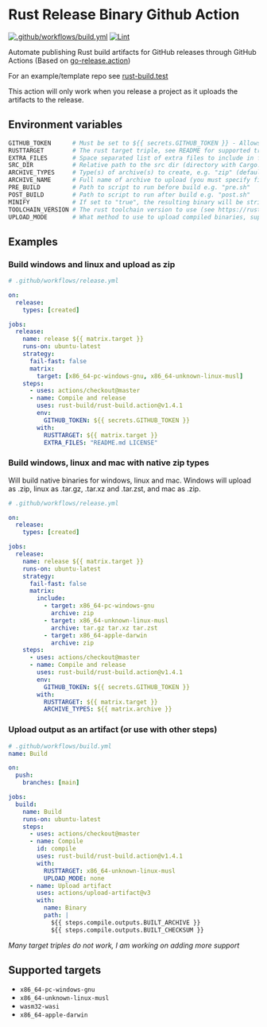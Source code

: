 # Rust Release Binary Github Action

[![.github/workflows/build.yml](https://github.com/rust-build/rust-build.test/actions/workflows/build.yml/badge.svg)](https://github.com/rust-build/rust-build.test/actions/workflows/build.yml)
[![Lint](https://github.com/rust-build/rust-build.action/actions/workflows/linter.yml/badge.svg)](https://github.com/rust-build/rust-build.action/actions/workflows/linter.yml)

Automate publishing Rust build artifacts for GitHub releases through GitHub Actions (Based on [go-release.action](https://github.com/ngs/go-release.action))

For an example/template repo see [rust-build.test](https://github.com/rust-build/rust-build.test)

This action will only work when you release a project as it uploads the artifacts to the release.

## Environment variables
```bash
GITHUB_TOKEN      # Must be set to ${{ secrets.GITHUB_TOKEN }} - Allows uploading of artifacts to release
RUSTTARGET        # The rust target triple, see README for supported triples
EXTRA_FILES       # Space separated list of extra files to include in final output
SRC_DIR           # Relative path to the src dir (directory with Cargo.toml in) from root of project
ARCHIVE_TYPES     # Type(s) of archive(s) to create, e.g. "zip" (default) or "zip tar.gz"; supports: (zip, tar.[gz|bz2|xz|zst])
ARCHIVE_NAME      # Full name of archive to upload (you must specify file extension and change this if building multiple targets)
PRE_BUILD         # Path to script to run before build e.g. "pre.sh"
POST_BUILD        # Path to script to run after build e.g. "post.sh"
MINIFY            # If set to "true", the resulting binary will be stripped and compressed by UPX. ("false" by default)
TOOLCHAIN_VERSION # The rust toolchain version to use (see https://rust-lang.github.io/rustup/concepts/toolchains.html#toolchain-specification)
UPLOAD_MODE       # What method to use to upload compiled binaries, supported values: (release, none), default: release
```

## Examples

### Build windows and linux and upload as zip
```yml
# .github/workflows/release.yml

on:
  release:
    types: [created]

jobs:
  release:
    name: release ${{ matrix.target }}
    runs-on: ubuntu-latest
    strategy:
      fail-fast: false
      matrix:
        target: [x86_64-pc-windows-gnu, x86_64-unknown-linux-musl]
    steps:
      - uses: actions/checkout@master
      - name: Compile and release
        uses: rust-build/rust-build.action@v1.4.1
        env:
          GITHUB_TOKEN: ${{ secrets.GITHUB_TOKEN }}
        with:
          RUSTTARGET: ${{ matrix.target }}
          EXTRA_FILES: "README.md LICENSE"
```

### Build windows, linux and mac with native zip types
Will build native binaries for windows, linux and mac. Windows will upload as .zip, linux as .tar.gz, .tar.xz and
.tar.zst, and mac as .zip.
```yml
# .github/workflows/release.yml

on:
  release:
    types: [created]

jobs:
  release:
    name: release ${{ matrix.target }}
    runs-on: ubuntu-latest
    strategy:
      fail-fast: false
      matrix:
        include:
          - target: x86_64-pc-windows-gnu
            archive: zip
          - target: x86_64-unknown-linux-musl
            archive: tar.gz tar.xz tar.zst
          - target: x86_64-apple-darwin
            archive: zip
    steps:
      - uses: actions/checkout@master
      - name: Compile and release
        uses: rust-build/rust-build.action@v1.4.1
        env:
          GITHUB_TOKEN: ${{ secrets.GITHUB_TOKEN }}
        with:
          RUSTTARGET: ${{ matrix.target }}
          ARCHIVE_TYPES: ${{ matrix.archive }}
```

### Upload output as an artifact (or use with other steps)
```yml
# .github/workflows/build.yml
name: Build

on:
  push:
    branches: [main]

jobs:
  build:
    name: Build
    runs-on: ubuntu-latest
    steps:
      - uses: actions/checkout@master
      - name: Compile
        id: compile
        uses: rust-build/rust-build.action@v1.4.1
        with:
          RUSTTARGET: x86_64-unknown-linux-musl
          UPLOAD_MODE: none
      - name: Upload artifact
        uses: actions/upload-artifact@v3
        with:
          name: Binary
          path: |
            ${{ steps.compile.outputs.BUILT_ARCHIVE }}
            ${{ steps.compile.outputs.BUILT_CHECKSUM }}
```

_Many target triples do not work, I am working on adding more support_

## Supported targets
- `x86_64-pc-windows-gnu`
- `x86_64-unknown-linux-musl`
- `wasm32-wasi`
- `x86_64-apple-darwin`
